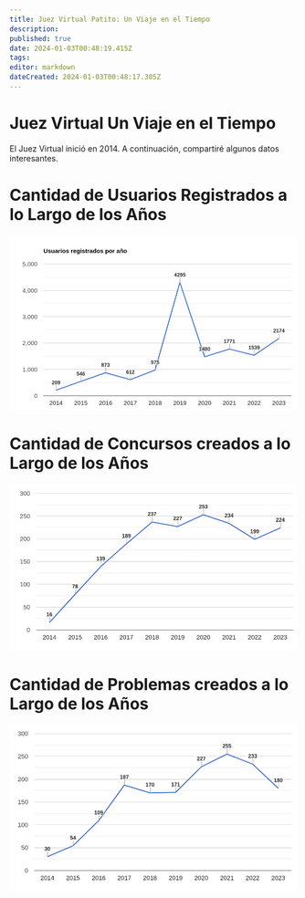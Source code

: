 ```yaml
---
title: Juez Virtual Patito: Un Viaje en el Tiempo
description: 
published: true
date: 2024-01-03T00:48:19.415Z
tags: 
editor: markdown
dateCreated: 2024-01-03T00:48:17.305Z
---
```


# Juez Virtual Un Viaje en el Tiempo

El Juez Virtual inició en 2014. A continuación, compartiré algunos datos interesantes.

# Cantidad de Usuarios Registrados a lo Largo de los Años
![user_by_year.png](/juez-virtual-patito/user_by_year.png)
# Cantidad de Concursos creados a lo Largo de los Años
![contenst_by_year.png](/juez-virtual-patito/contenst_by_year.png)
# Cantidad de Problemas creados a lo Largo de los Años
![problems_by_year.png](/juez-virtual-patito/problems_by_year.png)